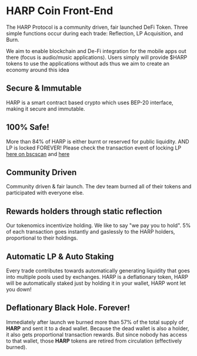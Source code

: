 # HARP Coin Front-End

The HARP Protocol is a community driven, fair launched DeFi Token. Three simple functions occur during each trade: Reflection, LP Acquisition, and Burn.

We aim to enable blockchain and De-Fi integration for the mobile apps out there (focus is audio/music applications). Users simply will provide $HARP tokens to use the applications without ads thus we aim to create an economy around this idea

## Secure & Immutable

HARP is a smart contract based crypto which uses BEP-20 interface, making it secure and immutable.

## 100% Safe!

More than 84% of HARP is either burnt or reserved for public liquidity. AND LP is locked FOREVER! Please check the transaction event of locking LP [here on bscscan](https://bscscan.com/tx/0x7d56b419a16464bce56184aab105ac46a0eee456217e969274a4b27b720a9250#eventlog) and [here](https://bit.ly/3ediyKa)

## Community Driven

Community driven & fair launch. The dev team burned all of their tokens and participated with everyone else.

## Rewards holders through static reflection

Our tokenomics incentivize holding. We like to say "we pay you to hold". 5% of each transaction goes instantly and gaslessly to the HARP holders, proportional to their holdings.

## Automatic LP & Auto Staking

Every trade contributes towards automatically generating liquidity that goes into multiple pools used by exchanges. HARP is a deflationary token, HARP will be automatically staked just by holding it in your wallet, HARP wont let you down!

## Deflationary Black Hole. Forever!
Immediately after launch we burned more than 57% of the total supply of **HARP** and sent it to a dead wallet. Because the dead wallet is also a holder, it also gets proportional transaction rewards. But since nobody has access to that wallet, those **HARP** tokens are retired from circulation (effectively burned).